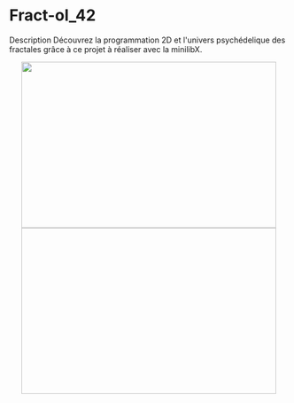 # Fract-ol_42
 Description  Découvrez la programmation 2D et l'univers psychédelique des fractales grâce à ce projet à réaliser avec la minilibX.


<p align="center">
  <img  width="460"
        height="300" 
        src="https://zupimages.net/up/18/20/twrw.png">
  <img  width="460"
        height="300" 
        https://zupimages.net/up/18/20/dd43.png">
</p>
